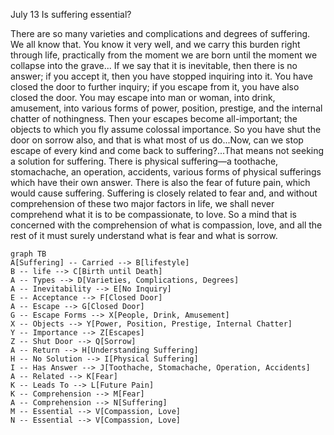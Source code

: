 July 13
Is suffering essential?

There are so many varieties and complications and degrees of suffering. We all know that. You know it very well, and we carry this burden right through life, practically from the moment we are born until the moment we collapse into the grave...
If we say that it is inevitable, then there is no answer; if you accept it, then you have stopped inquiring into it. You have closed the door to further inquiry; if you escape from it, you have also closed the door. You may escape into man or woman, into drink, amusement, into various forms of power, position, prestige, and the internal chatter of nothingness. Then your escapes become all-important; the objects to which you fly assume colossal importance. So you have shut the door on sorrow also, and that is what most of us do...Now, can we stop escape of every kind and come back to suffering?...That means not seeking a solution for suffering. There is physical suffering—a toothache, stomachache, an operation, accidents, various forms of physical sufferings which have their own answer. There is also the fear of future pain, which would cause suffering. Suffering is closely related to fear and, and without comprehension of these two major factors in life, we shall never comprehend what it is to be compassionate, to love. So a mind that is concerned with the comprehension of what is compassion, love, and all the rest of it must surely understand what is fear and what is sorrow.

```mermaid
graph TB
A[Suffering] -- Carried --> B[lifestyle]
B -- life --> C[Birth until Death]
A -- Types --> D[Varieties, Complications, Degrees]
A -- Inevitability --> E[No Inquiry]
E -- Acceptance --> F[Closed Door]
A -- Escape --> G[Closed Door]
G -- Escape Forms --> X[People, Drink, Amusement]
X -- Objects --> Y[Power, Position, Prestige, Internal Chatter]
Y -- Importance --> Z[Escapes]
Z -- Shut Door --> Q[Sorrow]
A -- Return --> H[Understanding Suffering]
H -- No Solution --> I[Physical Suffering]
I -- Has Answer --> J[Toothache, Stomachache, Operation, Accidents]
A -- Related --> K[Fear]
K -- Leads To --> L[Future Pain]
K -- Comprehension --> M[Fear]
A -- Comprehension --> N[Suffering]
M -- Essential --> V[Compassion, Love]
N -- Essential --> V[Compassion, Love]
```